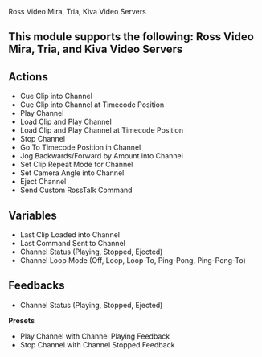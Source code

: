 Ross Video Mira, Tria, Kiva Video Servers

## This module supports the following: Ross Video Mira, Tria, and Kiva Video Servers

## Actions

- Cue Clip into Channel
- Cue Clip into Channel at Timecode Position
- Play Channel
- Load Clip and Play Channel
- Load Clip and Play Channel at Timecode Position
- Stop Channel
- Go To Timecode Position in Channel
- Jog Backwards/Forward by Amount into Channel
- Set Clip Repeat Mode for Channel
- Set Camera Angle into Channel
- Eject Channel
- Send Custom RossTalk Command

## Variables

- Last Clip Loaded into Channel
- Last Command Sent to Channel
- Channel Status (Playing, Stopped, Ejected)
- Channel Loop Mode (Off, Loop, Loop-To, Ping-Pong, Ping-Pong-To)

## Feedbacks

- Channel Status (Playing, Stopped, Ejected)

**Presets**

- Play Channel with Channel Playing Feedback
- Stop Channel with Channel Stopped Feedback